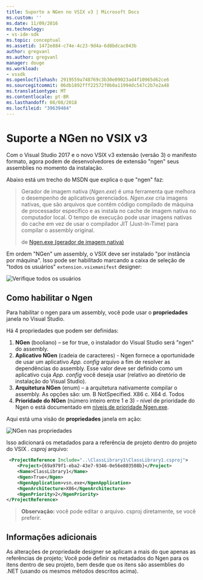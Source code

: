 ```yaml
---
title: Suporte a NGen no VSIX v3 | Microsoft Docs
ms.custom: ''
ms.date: 11/09/2016
ms.technology:
- vs-ide-sdk
ms.topic: conceptual
ms.assetid: 1472e884-c74e-4c23-9d4a-6d8bdcac043b
author: gregvanl
ms.author: gregvanl
manager: douge
ms.workload:
- vssdk
ms.openlocfilehash: 2919559a748769c3b30e09023ad4f10965d62ce6
ms.sourcegitcommit: 06db1892fff22572f0b0a11994dc547c2b7e2a48
ms.translationtype: MT
ms.contentlocale: pt-BR
ms.lasthandoff: 08/08/2018
ms.locfileid: "39639484"
---
```

# <a name="ngen-support-in-vsix-v3"></a>Suporte a NGen no VSIX v3

Com o Visual Studio 2017 e o novo VSIX v3 extensão (versão 3) o manifesto formato, agora podem de desenvolvedores de extensão "ngen" seus assemblies no momento da instalação.

Abaixo está um trecho do MSDN que explica o que "ngen" faz:

>Gerador de imagem nativa (*Ngen.exe*) é uma ferramenta que melhora o desempenho de aplicativos gerenciados. *Ngen.exe* cria imagens nativas, que são arquivos que contêm código compilado de máquina de processador específico e as instala no cache de imagem nativa no computador local. O tempo de execução pode usar imagens nativas do cache em vez de usar o compilador JIT (Just-In-Time) para compilar o assembly original.
>
>de [Ngen.exe (gerador de imagem nativa)](https://msdn.microsoft.com/en-us/library/6t9t5wcf(v=vs.110).aspx)

Em ordem "NGen" um assembly, o VSIX deve ser instalado "por instância por máquina". Isso pode ser habilitado marcando a caixa de seleção de "todos os usuários" `extension.vsixmanifest` designer:

![Verifique todos os usuários](media/check-all-users.png)

## <a name="how-to-enable-ngen"></a>Como habilitar o Ngen

Para habilitar o ngen para um assembly, você pode usar o **propriedades** janela no Visual Studio.

Há 4 propriedades que podem ser definidas:

1. **NGen** (booliano) – se for true, o instalador do Visual Studio será "ngen" do assembly.
2. **Aplicativo NGen** (cadeia de caracteres) - Ngen fornece a oportunidade de usar um aplicativo *App. config* arquivo a fim de resolver as dependências do assembly. Esse valor deve ser definido como um aplicativo cuja *App. config* você deseja usar (relativo ao diretório de instalação do Visual Studio).
3. **Arquitetura NGen** (enum) – a arquitetura nativamente compilar o assembly. As opções são: um. B NotSpecified. X86 c. X64 d. Todos
4. **Prioridade do NGen** (número inteiro entre 1 e 3) - nível de prioridade do Ngen o está documentado em [níveis de prioridade Ngen.exe](https://msdn.microsoft.com/en-us/library/6t9t5wcf(v=vs.110).aspx#Anchor_3).

Aqui está uma visão de **propriedades** janela em ação:

![NGen nas propriedades](media/ngen-in-properties.png)

Isso adicionará os metadados para a referência de projeto dentro do projeto do VSIX *. csproj* arquivo:

```xml
 <ProjectReference Include="..\ClassLibrary1\ClassLibrary1.csproj">
    <Project>{69a979f1-eba2-43e7-9346-0e56e803508b}</Project>
    <Name>ClassLibrary1</Name>
    <Ngen>True</Ngen>
    <NgenApplication>vsn.exe</NgenApplication>
    <NgenArchitecture>X86</NgenArchitecture>
    <NgenPriority>2</NgenPriority>
</ProjectReference>
 ```

 >**Observação:** você pode editar o arquivo. csproj diretamente, se você preferir.

## <a name="extra-information"></a>Informações adicionais

As alterações de propriedade designer se aplicam a mais do que apenas as referências de projeto; Você pode definir os metadados do Ngen para os itens dentro de seu projeto, bem desde que os itens são assemblies do .NET (usando os mesmos métodos descritos acima).